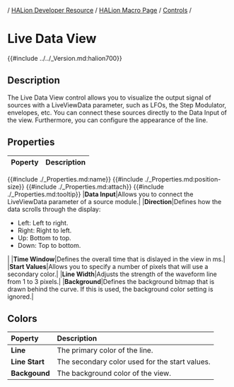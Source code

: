 / [HALion Developer Resource](../../HALion-Developer-Resource.md) / [HALion Macro Page](./HALion-Macro-Page.md) / [Controls](./Controls.md) /

# Live Data View

{{#include ../../_Version.md:halion700}}

## Description

The Live Data View control allows you to visualize the output signal of sources with a LiveViewData parameter, such as LFOs, the Step Modulator, envelopes, etc. You can connect these sources directly to the Data Input of the view. Furthermore, you can configure the appearance of the line.

## Properties

|Poperty|Description|
|:-|:-|
{{#include ./_Properties.md:name}}
{{#include ./_Properties.md:position-size}}
{{#include ./_Properties.md:attach}}
{{#include ./_Properties.md:tooltip}}
|**Data Input**|Allows you to connect the LiveViewData parameter of a source module.|
|**Direction**|Defines how the data scrolls through the display:<ul><li>Left: Left to right.</li><li>Right: Right to left.</li><li>Up: Bottom to top.</li><li>Down: Top to bottom.</li></ul>|
|**Time Window**|Defines the overall time that is dislayed in the view in ms.|
|**Start Values**|Allows you to specify a number of pixels that will use a secondary color.|
|**Line Width**|Adjusts the strength of the waveform line from 1 to 3 pixels.|
|**Background**|Defines the background bitmap that is drawn behind the curve. If this is used, the background color setting is ignored.|

## Colors

|Poperty|Description|
|:-|:-|
|**Line**|The primary color of the line.|
|**Line Start**|The secondary color used for the start values.|
|**Backgound**|The background color of the view.|